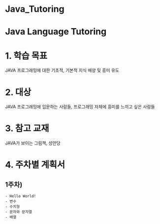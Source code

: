 # Java_Tutoring
Java Language Tutoring
=======================
# 1. 학습 목표
 JAVA 프로그래밍에 대한 기초적, 기본적 지식 배양 및 흥미 유도
# 2. 대상
  JAVA 프로그래밍에 입문하는 사람들, 프로그래밍 자체에 흥미를 느끼고 싶은 사람들
# 3. 참고 교재
  JAVA가 보이는 그림책, 성안당
# 4. 주차별 계획서
## 1주차) 
    - Hello World!
    - 변수
    - 수치형
    - 문자와 문자열
    - 배열

